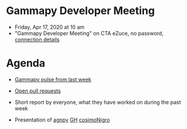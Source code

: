 # Gammapy Developer Meeting

* Friday, Apr 17, 2020 at 10 am
* "Gammapy Developer Meeting" on CTA eZuce, no password, [connection details](ezuce.txt)

# Agenda

* [Gammapy pulse from last week](https://github.com/gammapy/gammapy/pulse)
* [Open pull requests](https://github.com/gammapy/gammapy/pulls)
* Short report by everyone, what they have worked on during the past week 

* Presentation of [agnpy](https://agnpy.readthedocs.io/en/latest/) [GH](https://github.com/cosimoNigro/agnpy) [cosimoNigro](https://github.com/cosimoNigro)



